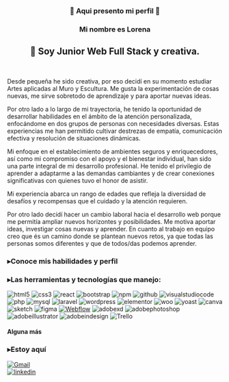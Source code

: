 <h3 align="center"> 🚀 Aqui presento mi perfil 🚀</h3>
<h3 align="center"> Mi nombre es Lorena</h3>
<h2 align="center">🔧 Soy Junior Web Full Stack y creativa.</h2> <br>

Desde pequeña he sido creativa, por eso decidí en su momento estudiar Artes aplicadas al Muro y Escultura. Me gusta la experimentación de cosas nuevas, me sirve sobretodo de aprendizaje y para aportar nuevas ideas.

Por otro lado a lo largo de mi trayectoria, he tenido la oportunidad de desarrollar habilidades en el ámbito de la atención personalizada, enfocándome en dos grupos de personas con necesidades diversas. Estas experiencias me han permitido cultivar destrezas de empatía, comunicación efectiva y resolución de situaciones dinámicas.

Mi enfoque en el establecimiento de ambientes seguros y enriquecedores, así como mi compromiso con el apoyo y el bienestar individual, han sido una parte integral de mi desarrollo profesional. He tenido el privilegio de aprender a adaptarme a las demandas cambiantes y de crear conexiones significativas con quienes tuvo el honor de asistir.

Mi experiencia abarca un rango de edades que refleja la diversidad de desafíos y recompensas que el cuidado y la atención requieren.

Por otro lado decidí hacer un cambio laboral hacia el desarrollo web porque me permitía ampliar nuevos horizontes y posibilidades.
Me motiva aportar ideas, investigar cosas nuevas y aprender. 
En cuanto al trabajo en equipo creo que és un camino donde se plantean nuevos retos, ya que todas las personas somos diferentes y que de todos/das podemos aprender. 
<h3 align="left">▸Conoce mis habilidades y perfil</h3>



<h3 align="left">▸Las herramientas y tecnologías que manejo:</h3>
<p align="left"><img alt='html5' src='https://img.shields.io/badge/html5-100000?style=for-the-badge&logo=html5&logoColor=white&labelColor=E34F26&color=E34F26'/></a> <img alt='css3' src='https://img.shields.io/badge/CSS3-100000?style=for-the-badge&logo=css3&logoColor=white&labelColor=1572B6&color=1572B6'/></a> <img alt='react' src='https://img.shields.io/badge/React-100000?style=for-the-badge&logo=react&logoColor=white&labelColor=61DAFB&color=61DAFB'/></a> <img alt='bootstrap' src='https://img.shields.io/badge/Bootstrap-100000?style=for-the-badge&logo=bootstrap&logoColor=white&labelColor=7952B3&color=7952B3'/></a> <img alt='npm' src='https://img.shields.io/badge/npm-100000?style=for-the-badge&logo=npm&logoColor=white&labelColor=CB3837&color=CB3837'/></a> <img alt='github' src='https://img.shields.io/badge/Github-100000?style=for-the-badge&logo=github&logoColor=white&labelColor=494545&color=494545'/></a> <img alt='visualstudiocode' src='https://img.shields.io/badge/Visual_Studio Code-100000?style=for-the-badge&logo=visualstudiocode&logoColor=white&labelColor=007ACC&color=007ACC'/></a> <img alt='php' src='https://img.shields.io/badge/PHP-100000?style=for-the-badge&logo=php&logoColor=white&labelColor=777BB4&color=777BB4'/></a> <img alt='mysql' src='https://img.shields.io/badge/MySQL-100000?style=for-the-badge&logo=mysql&logoColor=white&labelColor=4479A1&color=4479A1'/></a> <img alt='laravel' src='https://img.shields.io/badge/Laravel-100000?style=for-the-badge&logo=laravel&logoColor=white&labelColor=FF2D20&color=FF2D20'/> </a><img alt='wordpress' src='https://img.shields.io/badge/Wordpress-100000?style=for-the-badge&logo=wordpress&logoColor=white&labelColor=21759B&color=21759B'/> </a><img alt='elementor' src='https://img.shields.io/badge/Elementor-100000?style=for-the-badge&logo=elementor&logoColor=white&labelColor=92003B&color=92003B'/> </a> <img alt='woo' src='https://img.shields.io/badge/WooCommerce-100000?style=for-the-badge&logo=woo&logoColor=white&labelColor=96588A&color=96588A'/> </a> <img alt='yoast' src='https://img.shields.io/badge/Yoast_Seo-100000?style=for-the-badge&logo=yoast&logoColor=white&labelColor=A4286A&color=A4286A'/> </a><img alt='canva' src='https://img.shields.io/badge/Canva-100000?style=for-the-badge&logo=canva&logoColor=white&labelColor=00C4CC&color=00C4CC'/> </a> <img alt='sketch' src='https://img.shields.io/badge/Sketch-100000?style=for-the-badge&logo=sketch&logoColor=white&labelColor=F7B500&color=F7B500'/> </a><img alt='figma' src='https://img.shields.io/badge/Figma-100000?style=for-the-badge&logo=figma&logoColor=white&labelColor=F24E1E&color=F24E1E'/> <a href='#' target="_blank"><img alt='Webflow' src='https://img.shields.io/badge/WebFlow-100000?style=for-the-badge&logo=Webflow&logoColor=white&labelColor=4353FF&color=4353FF'/></a> </a><img alt='adobexd' src='https://img.shields.io/badge/Adobe_XD-100000?style=for-the-badge&logo=adobexd&logoColor=white&labelColor=FF61F6&color=FF61F6'/> </a><img alt='adobephotoshop' src='https://img.shields.io/badge/Photoshop-100000?style=for-the-badge&logo=adobephotoshop&logoColor=white&labelColor=2FA3F7&color=2FA3F7'/></a> <img alt='adobeillustrator' src='https://img.shields.io/badge/Illustrator-100000?style=for-the-badge&logo=adobeillustrator&logoColor=white&labelColor=F79500&color=F79500'/></a> <img alt='adobeindesign' src='https://img.shields.io/badge/Indesign-100000?style=for-the-badge&logo=adobeindesign&logoColor=white&labelColor=F73163&color=F73163'/></a> <img alt='Trello' src='https://img.shields.io/badge/trello-100000?style=for-the-badge&logo=Trello&logoColor=white&labelColor=0052CC&color=0052CC'/></a></p>
<h4 align="left">Alguna más <a href='https://balsamiq.com/company/brandassets/' target="_blank"><img alt='' src='https://img.shields.io/badge/Balsamiq-100000?style=for-the-badge&logo=&logoColor=white&labelColor=CC0100&color=CC0100'/></a> <a href='https://excalidraw.com/' target="_blank"><img alt='' src='https://img.shields.io/badge/Excalidraw-100000?style=for-the-badge&logo=&logoColor=white&labelColor=B3ABAB&color=C2D5EE'/></a> <a href='#' target="_blank"><img alt='' src='https://img.shields.io/badge/Atomic_design-100000?style=for-the-badge&logo=&logoColor=white&labelColor=5585C7&color=5585C7'/></a>



<h3 align="left">▸Estoy aquí</h3>
<p align="left"> <a href='https://github.com/shivamkapasia0' target="_blank"><img alt='Gmail' src='https://img.shields.io/badge/mchuecooviedo@gmail.com_(en minúsculas)-100000?style=for-the-badge&logo=Gmail&logoColor=white&labelColor=EA4335&color=000000'/></a>  <br>
<a href='https://www.linkedin.com/in/maricarmenchueco/' target="_blank"><img alt='linkedin' src='https://img.shields.io/badge/@maricarmenchueco-100000?style=for-the-badge&logo=linkedin&logoColor=white&labelColor=0A66C2&color=000000'/></a></p>
